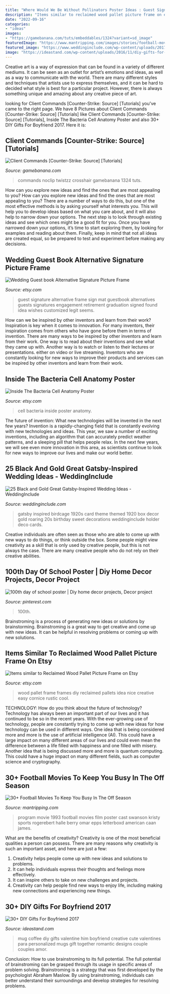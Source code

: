 ```yaml
---
title: "Where Would We Be Without Pollinators Poster Ideas : Guest Signature Alternative Frame Sign Mat Guestbook Alternatives Guests Signatures Engagement Retirement Graduation Signed Found Idea Wishes Customized Legit Seems"
description: "Items similar to reclaimed wood pallet picture frame on etsy"
date: "2022-09-16"
categories:
- "ideas"
images:
- "https://gamebanana.com/tuts/embeddables/1324?variant=sd_image"
featuredImage: "https://www.mantripping.com/images/stories/football-movies/football-movie-images/the-prgram-football-movie-poster.jpg"
featured_image: "https://www.weddinginclude.com/wp-content/uploads/2017/07/Great-Gatsby-Inspired-Vintage-1920s-Style-Large-Wedding-Birdcage-Card-Holder.jpg"
image: "https://ideastand.com/wp-content/uploads/2016/11/diy-gifts-for-boyfriend/31-diy-gifts-for-boyfriend.jpg"
---
```



Creative art is a way of expression that can be found in a variety of different mediums. It can be seen as an outlet for artist’s emotions and ideas, as well as a way to communicate with the world. There are many different styles and techniques that artists use to express themselves, and it can be hard to decided what style is best for a particular project. However, there is always something unique and amazing about any creative piece of art.

	

		
looking for Client Commands [Counter-Strike: Source] [Tutorials] you've came to the right page. We have 8 Pictures about Client Commands [Counter-Strike: Source] [Tutorials] like Client Commands [Counter-Strike: Source] [Tutorials], Inside The Bacteria Cell Anatomy Poster and also 30+ DIY Gifts For Boyfriend 2017. Here it is:
		
    
## Client Commands [Counter-Strike: Source] [Tutorials]

<img loading=lazy src="https://gamebanana.com/tuts/embeddables/1324?variant=sd_image" onerror="this.onerror=null;this.src='https://tse4.mm.bing.net/th?id=OIP.or-zgUH2Q3XV7uZlfX_lYwHaGH&amp;pid=15.1';" alt="Client Commands [Counter-Strike: Source] [Tutorials]">

_Source: gamebanana.com_

>commands noclip twistzz crosshair gamebanana 1324 tuts. 

	

How can you explore new ideas and find the ones that are most appealing to you?
How can you explore new ideas and find the ones that are most appealing to you? There are a number of ways to do this, but one of the most effective methods is by asking yourself what interests you. This will help you to develop ideas based on what you care about, and it will also help to narrow down your options. The next step is to look through existing ideas and see which ones might be a good fit for you. Once you have narrowed down your options, it’s time to start exploring them, by looking for examples and reading about them. Finally, keep in mind that not all ideas are created equal, so be prepared to test and experiment before making any decisions.

    
## Wedding Guest Book Alternative Signature Picture Frame

<img loading=lazy src="https://img1.etsystatic.com/000/0/6074098/il_570xN.212914735.jpg" onerror="this.onerror=null;this.src='https://tse1.mm.bing.net/th?id=OIP.W0NTwr7kvmpBE20ZdDb8sgHaJ4&amp;pid=15.1';" alt="Wedding Guest book Alternative Signature Picture Frame">

_Source: etsy.com_

>guest signature alternative frame sign mat guestbook alternatives guests signatures engagement retirement graduation signed found idea wishes customized legit seems. 

	

How can we be inspired by other inventors and learn from their work?
Inspiration is key when it comes to innovation. For many inventors, their inspiration comes from others who have gone before them in terms of invention. There are many ways to be inspired by other inventors and learn from their work. One way is to read about their inventions and see what they came up with. Another way is to watch or listen to their lectures or presentations. either on video or live streaming. Inventors who are constantly looking for new ways to improve their products and services can be inspired by other inventors and learn from their work.

    
## Inside The Bacteria Cell Anatomy Poster

<img loading=lazy src="https://img0.etsystatic.com/019/2/8027449/il_570xN.529699748_n44w.jpg" onerror="this.onerror=null;this.src='https://tse1.mm.bing.net/th?id=OIP.HbnN5q_1Hf0zGT8ppM5mkwHaJQ&amp;pid=15.1';" alt="Inside The Bacteria Cell Anatomy Poster">

_Source: etsy.com_

>cell bacteria inside poster anatomy. 

	

The future of invention: What new technologies will be invented in the next few years?
Invention is a rapidly-changing field that is constantly evolving with new technologies and ideas. This year, we saw a number of exciting inventions, including an algorithm that can accurately predict weather patterns, and a sleeping pill that helps people relax. In the next few years, we will see even more innovation in this area, as scientists continue to look for new ways to improve our lives and make our world better.

    
## 25 Black And Gold Great Gatsby-Inspired Wedding Ideas - WeddingInclude

<img loading=lazy src="https://www.weddinginclude.com/wp-content/uploads/2017/07/Great-Gatsby-Inspired-Vintage-1920s-Style-Large-Wedding-Birdcage-Card-Holder.jpg" onerror="this.onerror=null;this.src='https://tse4.mm.bing.net/th?id=OIP.kGXxfqVnCBY-5aEg7p3SfgHaJ4&amp;pid=15.1';" alt="25 Black and Gold Great Gatsby-Inspired Wedding Ideas - WeddingInclude">

_Source: weddinginclude.com_

>gatsby inspired birdcage 1920s card theme themed 1920 box decor gold roaring 20s birthday sweet decorations weddinginclude holder deco cards. 

	

Creative individuals are often seen as those who are able to come up with new ways to do things, or think outside the box. Some people might view creativity as a skill that is only used by creative people, but this is not always the case. There are many creative people who do not rely on their creative abilities.

    
## 100th Day Of School Poster | Diy Home Decor Projects, Decor Project

<img loading=lazy src="https://i.pinimg.com/736x/d8/77/47/d87747cb0518a8bc6c2ff84f78c081bb--school-posters-th-day-of-school.jpg" onerror="this.onerror=null;this.src='https://tse1.mm.bing.net/th?id=OIP.lkV3eLhczfuZsBmKduC56QHaJ3&amp;pid=15.1';" alt="100th day of school poster | Diy home decor projects, Decor project">

_Source: pinterest.com_

>100th. 

	

Brainstroming is a process of generating new ideas or solutions by brainstorming. Brainstroming is a great way to get creative and come up with new ideas. It can be helpful in resolving problems or coming up with new solutions.

    
## Items Similar To Reclaimed Wood Pallet Picture Frame On Etsy

<img loading=lazy src="https://img0.etsystatic.com/041/1/9264786/il_570xN.575440088_bavz.jpg" onerror="this.onerror=null;this.src='https://tse3.mm.bing.net/th?id=OIP.2St-DBdzpAlQnsiS_wvT_AHaJ4&amp;pid=15.1';" alt="Items similar to Reclaimed Wood Pallet Picture Frame on Etsy">

_Source: etsy.com_

>wood pallet frame frames diy reclaimed pallets idea nice creative easy cornice rustic cool. 

	

TECHNOLOGY: How do you think about the future of technology?
Technology has always been an important part of our lives and it has continued to be so in the recent years. With the ever-growing use of technology, people are constantly trying to come up with new ideas for how technology can be used in different ways. One idea that is being considered more and more is the use of artificial intelligence (AI). This could have a large impact on many different areas of our lives and could even mean the difference between a life filled with happiness and one filled with misery. Another idea that is being discussed more and more is quantum computing. This could have a huge impact on many different fields, such as computer science and cryptography.

    
## 30+ Football Movies To Keep You Busy In The Off Season

<img loading=lazy src="https://www.mantripping.com/images/stories/football-movies/football-movie-images/the-prgram-football-movie-poster.jpg" onerror="this.onerror=null;this.src='https://tse1.mm.bing.net/th?id=OIP.gRGZnvwTjTgzEShJ4vgiUQHaLG&amp;pid=15.1';" alt="30+ Football Movies To Keep You Busy In The Off Season">

_Source: mantripping.com_

>program movie 1993 football movies film poster cast swanson kristy sports rogerebert halle berry omar epps letterboxd american caan james. 

	

What are the benefits of creativity?
Creativity is one of the most beneficial qualities a person can possess. There are many reasons why creativity is such an important asset, and here are just a few: 
1. Creativity helps people come up with new ideas and solutions to problems. 
2. It can help individuals express their thoughts and feelings more effectively.
3. It can inspire others to take on new challenges and projects.
4. Creativity can help people find new ways to enjoy life, including making new connections and experiencing new things.

    
## 30+ DIY Gifts For Boyfriend 2017

<img loading=lazy src="https://ideastand.com/wp-content/uploads/2016/11/diy-gifts-for-boyfriend/31-diy-gifts-for-boyfriend.jpg" onerror="this.onerror=null;this.src='https://tse3.mm.bing.net/th?id=OIP.bTsVLYQBYISRwbAJJMHGmwHaHa&amp;pid=15.1';" alt="30+ DIY Gifts For Boyfriend 2017">

_Source: ideastand.com_

>mug coffee diy gifts valentine him boyfriend creative cute valentines para personalized mugs gift together romantic designs couple couples amor. 

	

Conclusion: How to use brainstroming to its full potential.
The full potential of brainstroming can be grasped through its usage in specific areas of problem solving. Brainstroming is a strategy that was first developed by the psychologist Abraham Maslow. By using brainstroming, individuals can better understand their surroundings and develop strategies for resolving problems.

